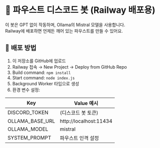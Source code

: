 # 🧠 파우스트 디스코드 봇 (Railway 배포용)

이 봇은 GPT 없이 작동하며, Ollama의 Mistral 모델을 사용합니다.  
Railway에 배포하면 언제든 깨어 있는 파우스트를 만들 수 있어요.

## 🚀 배포 방법

1. 이 저장소를 GitHub에 업로드
2. Railway 접속 → New Project → Deploy from GitHub Repo
3. Build command: `npm install`
4. Start command: `node index.js`
5. Background Worker 타입으로 생성
6. 환경 변수 설정:

| Key             | Value 예시 |
|----------------|------------|
| DISCORD_TOKEN  | (디스코드 봇 토큰) |
| OLLAMA_BASE_URL | http://localhost:11434 |
| OLLAMA_MODEL   | mistral |
| SYSTEM_PROMPT  | 파우스트 인격 설정 |

